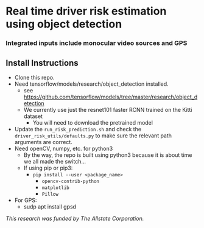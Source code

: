 # Real time driver risk estimation using object detection
### Integrated inputs include monocular video sources and GPS

## Install Instructions
* Clone this repo.
* Need tensorflow/models/research/object_detection installed.
    - see https://github.com/tensorflow/models/tree/master/research/object_detection
    - We currently use just the resnet101 faster RCNN trained on the Kitti dataset
        - You will need to download the pretrained model
* Update the `run_risk_prediction.sh` and check the `driver_risk_utils/defaults.py` to make sure the relevant path arguments are correct.
* Need openCV, numpy, etc. for python3
    - By the way, the repo is built using python3 because it is about time we all made the switch...
    - If using pip or pip3:
      - `pip install --user <package_name>`
        - `opencv-contrib-python`
        - `matplotlib`
        - `Pillow`
* For GPS:
   - sudp apt install gpsd


*This research was funded by The Allstate Corporation.*
